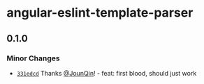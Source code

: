 # angular-eslint-template-parser

## 0.1.0
### Minor Changes



- [`331edcd`](https://github.com/rx-ts/angular-eslint-template-parser/commit/331edcd349dfbc888b6cc878dd33efbbf8f4e953) Thanks [@JounQin](https://github.com/JounQin)! - feat: first blood, should just work
